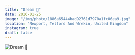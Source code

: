 ```yaml
---
title: "Dream 💫"
date: 2016-01-25
image: "/img/photo/1886a65444bad92761d7970a1fc06ea9.jpg"
location: "Newport, Telford And Wrekin, United Kingdom"
instagram: true
draft: false
---
```


![Dream 💫](/img/photo/1886a65444bad92761d7970a1fc06ea9.jpg)
